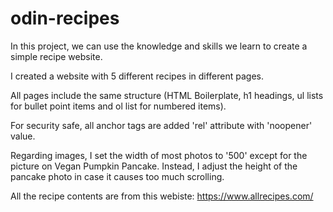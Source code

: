 # odin-recipes

In this project, we can use the knowledge and skills we learn to create a simple recipe website.

I created a website with 5 different recipes in different pages.

All pages include the same structure (HTML Boilerplate, h1 headings, ul lists for bullet point items and ol list for numbered items).

For security safe, all anchor tags are added 'rel' attribute with 'noopener' value.

Regarding images, I set the width of most photos to '500' except for the picture on Vegan Pumpkin Pancake. Instead, I adjust the height of the pancake photo in case it causes too much scrolling.

All the recipe contents are from this webiste: https://www.allrecipes.com/
